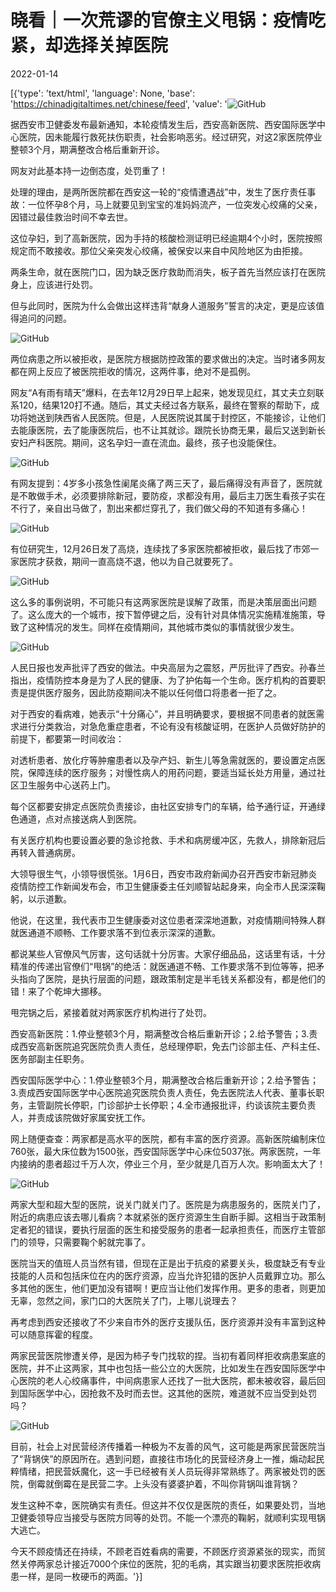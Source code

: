 # 晓看｜一次荒谬的官僚主义甩锅：疫情吃紧，却选择关掉医院

2022-01-14

[{'type': 'text/html', 'language': None, 'base': 'https://chinadigitaltimes.net/chinese/feed', 'value': '![GitHub](https://chinadigitaltimes.net/chinese/files/2022/01/post-675770-61e110c076349.)

据西安市卫健委发布最新通知，本轮疫情发生后，西安高新医院、西安国际医学中心医院，因未能履行救死扶伤职责，社会影响恶劣。经过研究，对这2家医院停业整顿3个月，期满整改合格后重新开诊。

网友对此基本持一边倒态度，处罚重了！

处理的理由，是两所医院都在西安这一轮的“疫情遭遇战”中，发生了医疗责任事故：一位怀孕8个月，马上就要见到宝宝的准妈妈流产，一位突发心绞痛的父亲，因错过最佳救治时间不幸去世。

这位孕妇，到了高新医院，因为手持的核酸检测证明已经逾期4个小时，医院按照规定而不敢接收。那位父亲突发心绞痛，被保安以来自中风险地区为由拒接。

两条生命，就在医院门口，因为缺乏医疗救助而消失，板子首先当然应该打在医院身上，应该进行处罚。

但与此同时，医院为什么会做出这样违背“献身人道服务”誓言的决定，更是应该值得追问的问题。

![GitHub](https://chinadigitaltimes.net/chinese/files/2022/01/post-675770-61e110c273715.)

两位病患之所以被拒收，是医院方根据防控政策的要求做出的决定。当时诸多网友都在网上反应了被医院拒收的情况，这两件事，绝对不是孤例。

网友“A有雨有晴天”爆料，在去年12月29日早上起来，她发现见红，其丈夫立刻联系120，结果120打不通。随后，其丈夫经过各方联系，最终在警察的帮助下，成功将她送到陕西省人民医院。但是，人民医院说其属于封控区，不能接诊，让他们去能康医院，去了能康医院后，也不让其就诊。跟院长协商无果，最后又送到新长安妇产科医院。期间，这名孕妇一直在流血。最终，孩子也没能保住。

![GitHub](https://chinadigitaltimes.net/chinese/files/2022/01/post-675770-61e110c46b54c.)

有网友提到：4岁多小孩急性阑尾炎痛了两三天了，最后痛得没有声音了，医院就是不敢做手术，必须要排除新冠，要防疫，求都没有用，最后主刀医生看孩子实在不行了，亲自出马做了，割出来都烂穿孔了，我们做父母的不知道有多痛心！

![GitHub](https://chinadigitaltimes.net/chinese/files/2022/01/post-675770-61e110c6141bd.)

有位研究生，12月26日发了高烧，连续找了多家医院都被拒收，最后找了市郊一家医院才获救，期间一直高烧不退，他以为自己就要死了。

![GitHub](https://chinadigitaltimes.net/chinese/files/2022/01/post-675770-61e110c865306.png)

这么多的事例说明，不可能只有这两家医院是误解了政策，而是决策层面出问题了。这么庞大的一个城市，按下暂停键之后，没有针对具体情况实施精准施策，导致了这种情况的发生。同样在疫情期间，其他城市类似的事情就很少发生。

![GitHub](https://chinadigitaltimes.net/chinese/files/2022/01/post-675770-61e110ca062ad.)

人民日报也发声批评了西安的做法。中央高层为之震怒，严厉批评了西安。孙春兰指出，疫情防控本身是为了人民的健康、为了护佑每一个生命。医疗机构的首要职责是提供医疗服务，因此防疫期间决不能以任何借口将患者一拒了之。

对于西安的看病难，她表示“十分痛心”，并且明确要求，要根据不同患者的就医需求进行分类救治，对急危重症患者，不论有没有核酸证明，在医护人员做好防护的前提下，都要第一时间收治：

对透析患者、放化疗等肿瘤患者以及孕产妇、新生儿等急需就医的，要设置定点医院，保障连续的医疗服务；对慢性病人的用药问题，要适当延长处方用量，通过社区卫生服务中心送药上门。

每个区都要安排定点医院负责接诊，由社区安排专门的车辆，给予通行证，开通绿色通道，点对点接送病人到医院。

有关医疗机构也要设置必要的急诊抢救、手术和病房缓冲区，先救人，排除新冠后再转入普通病房。

大领导很生气，小领导很慌张。1月6日，西安市政府新闻办召开西安市新冠肺炎疫情防控工作新闻发布会，市卫生健康委主任刘顺智站起身来，向全市人民深深鞠躬，以示道歉。

他说，在这里，我代表市卫生健康委对这位患者深深地道歉，对疫情期间特殊人群就医通道不顺畅、工作要求落不到位表示深深的道歉。

都说某些人官僚风气厉害，这句话就十分厉害。大家仔细品品，这话里有话，十分精准的传递出官僚们“甩锅”的绝活：就医通道不畅、工作要求落不到位等等，把矛头指向了医院，是执行层面的问题，跟政策制定是半毛钱关系都没有，都是他们的错！来了个乾坤大挪移。

甩完锅之后，紧接着就对两家医疗机构进行了处罚。

西安高新医院：1.停业整顿3个月，期满整改合格后重新开诊；2.给予警告；3.责成西安高新医院追究医院负责人责任，总经理停职，免去门诊部主任、产科主任、医务部副主任职务。

西安国际医学中心：1.停业整顿3个月，期满整改合格后重新开诊；2.给予警告；3.责成西安国际医学中心医院追究医院负责人责任，免去医院法人代表、董事长职务，主管副院长停职，门诊部护士长停职；4.全市通报批评，约谈该院主要负责人，并责成该院做好家属安抚工作。

网上随便查查：两家都是高水平的医院，都有丰富的医疗资源。高新医院编制床位760张，最大床位数为1500张，西安国际医学中心床位5037张。两家医院，一年内接纳的患者超过千万人次，停业三个月，至少就是几百万人次。影响面太大了！

![GitHub](https://chinadigitaltimes.net/chinese/files/2022/01/post-675770-61e110cc029cd.png)

两家大型和超大型的医院，说关门就关门了。医院是为病患服务的，医院关门了，附近的病患应该去哪儿看病？本就紧张的医疗资源生生自断手脚。这相当于政策制定者犯的错误，要执行层面的医生和接受服务的患者一起承担责任，而医疗主管部门的领导，只需要鞠个躬就完事了。

医院当天的值班人员当然有错，但现在正是出于抗疫的紧要关头，极度缺乏有专业技能的人员和包括床位在内的医疗资源，应当允许犯错的医护人员戴罪立功。那么多其他的医生，他们更加没有错啊！更应当让他们发挥作用。更多的患者，则更加无辜，忽然之间，家门口的大医院关了门，上哪儿说理去？

再考虑到西安还接收了不少来自市外的医疗支援队伍，医疗资源并没有丰富到这种可以随意挥霍的程度。

两家民营医院惨遭关停，是因为柿子专门找软的捏。当初有着同样拒收病患案底的医院，并不止这两家，其中也包括一些公立的大医院，比如发生在西安国际医学中心医院的老人心绞痛事件，中间病患家人还找了一批大医院，都未被收容，最后回到国际医学中心，因抢救不及时而去世。这其他的医院，难道就不应当受到处罚吗？

![GitHub](https://chinadigitaltimes.net/chinese/files/2022/01/post-675770-61e110cee7235.png)

目前，社会上对民营经济传播着一种极为不友善的风气，这可能是两家民营医院当了“背锅侠”的原因所在。遇到问题，直接往市场化的民营经济身上一推，煽动起民粹情绪，把民营妖魔化，这一手已经被有关人员玩得非常熟练了。两家被处罚的医院，倒霉就倒霉在是民营二字。上头没有婆婆护着，不叫你背锅叫谁背锅？

发生这种不幸，医院确实有责任。但这并不仅仅是医院的责任，如果要处罚，当地卫健委领导应当接受与医院方同等的处罚。不能一个漂亮的鞠躬，就顺利实现甩锅大逃亡。

今天不顾疫情还在持续，不顾老百姓看病的需要，不顾医疗资源紧张的现实，而贸然关停两家总计接近7000个床位的医院，犯的毛病，其实跟当初要求医院拒收病患一样，是同一枚硬币的两面。'}]